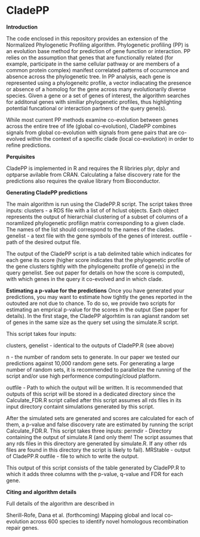 # CladePP

**Introduction**

The code enclosed in this repository provides an extension of the Normalized Phylogenetic Profiling algorithm. Phylogenetic profiling (PP) is an evolution base method for prediction of gene function or interaction. PP relies on the assumption that genes that are functionally related (for example, participate in the same cellular pathway or are members of a common protein complex) manifest correlated patterns of occurrence and absence across the phylogenetic tree. 
In PP analysis, each gene is represented using a phylogeneitc profile, a vector indiacating the presence or absence of a homolog for the gene across many evolutionarily diverse species.
Given a gene or a set of genes of interest, the algorithm searches for additonal genes with similiar phylogenetic profiles, thus highlighting potential funcational or interaction partners of the query gene(s).

While most current PP methods examine co-evolution between genes across the entire tree of life (global co-evolution), CladePP combines signals from global co-evolution with signals from gene pairs that are co-evolved within the context of a specific clade (local co-evolution) in order to refine predictions.

**Perquisites**

CladePP is implemented in R and requires the R libriries plyr, dplyr and optparse avilable from CRAN. Calculating a false discovery rate for the predictions also requires the qvalue library from Bioconductor.

**Generating CladePP predictions**

The main algorithm is run using the CladePP.R script.
The script takes three inputs:
clusters - a RDS file with a list of of hclust objects. Each object represents the output of hierarchial clustering of a subset of columns of a noramlized phylogenetic profilign matrix corresponding to a given clade. The names of the list should correspond to the names of the clades.
genelist - a text file with the gene symbols of the genes of interest.
outfile - path of the desired output file.

The output of the CladePP script is a tab delimited table which indicates for each gene its score (higher score indicates that the phylogenetic profile of the gene clusters tightly with the phylogeneitc profile of gene(s) in the query genelist. See out paper for details on how the score is computed), with which genes in the query it co-evolved and in which clade.

**Estimating a p-value for the predictions**
Once you have generated your predictions, you may want to estimate how tightly the genes reported in the outouted are not due to chance. To do so, we provide two scripts for estimating an emprical p-value for the scores in the output (See paper for details).
In the first stage, the CladePP algorhtim is ran agianst random set of genes in the same size as the query set using the simulate.R script. 

This script takes four inputs:


clusters, genelist - identical to the outputs of CladePP.R (see above)

n - the number of random sets to generate. In our paper we tested our predictions against 10,000 random gene sets.
For generating a large number of random sets, it is recommended to parallelize the running of the script and/or use high performence computing/cloud platform.

outfile - Path to which the output will be written. It is recommended that outputs of this script will be stored in a dedicated directory since the Calculate_FDR.R script called after this script assumes all rds files in its input directory containt simulations generated by this script.

After the simulated sets are generated and scores are calculated for each of them, a p-value and false discovery rate are estimated by running the script Calculate_FDR.R. 
This script takes three inputs:
permdir - Directory containing the output of simulate.R (and only them! The script assumes that any rds files in this directory are generated by simulate.R. If any other rds files are found in this directory the script is likely to fail).
MRStable - output of CladePP.R
outfile - file to which to write the output.

This output of this script consists of the table generated by CladePP.R to which it adds three columns with the p-value, q-value and FDR for each gene.

**Citing and algorithm details**

Full details of the algorithm are described in 

Sherill-Rofe, Dana et al. (forthcoming) Mapping global and local co-evolution across 600 species to identify novel homologous recombination repair genes.





